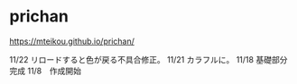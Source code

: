 # prichan

https://mteikou.github.io/prichan/

11/22 リロードすると色が戻る不具合修正。
11/21 カラフルに。
11/18 基礎部分完成
11/8　作成開始
